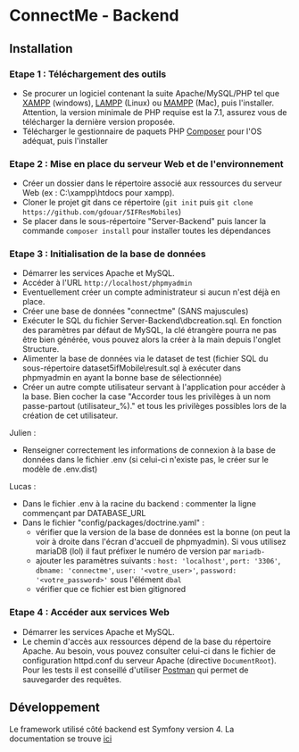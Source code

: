 
# ConnectMe - Backend #
##  Installation
### Etape 1 : Téléchargement des outils

- Se procurer un logiciel contenant la suite Apache/MySQL/PHP tel que [XAMPP](https://www.apachefriends.org/fr/index.html) (windows), [LAMPP](https://doc.ubuntu-fr.org/lamp) (Linux) ou [MAMPP](https://www.mamp.info/en/) (Mac), puis l'installer.  Attention, la version minimale de PHP requise est la 7.1, assurez vous de télécharger la dernière version proposée.
- Télécharger le gestionnaire de paquets PHP [Composer](https://getcomposer.org/) pour l'OS adéquat, puis l'installer

### Etape 2 : Mise en place du serveur Web et de l'environnement

- Créer un dossier dans le répertoire associé aux ressources du serveur Web (ex : C:\xampp\htdocs pour xampp). 
- Cloner le projet git dans ce répertoire (`git init` puis `git clone https://github.com/gdouar/5IFResMobiles`)
- Se placer dans le sous-répertoire "Server-Backend" puis lancer la commande `composer install` pour installer toutes les dépendances

### Etape 3 : Initialisation de la base de données
- Démarrer les services Apache et MySQL.  
- Accéder à l'URL  `http://localhost/phpmyadmin`
- Eventuellement créer un compte administrateur si aucun n'est déjà en place. 
- Créer une base de données "connectme" (SANS majuscules)
- Exécuter le SQL du fichier Server-Backend\dbcreation.sql. En fonction des paramètres par défaut de MySQL, la clé étrangère pourra ne pas être bien générée, vous pouvez alors la créer à la main depuis l'onglet Structure.
- Alimenter la base de données via le dataset de test (fichier SQL du sous-répertoire dataset5ifMobile\result.sql à exécuter dans phpmyadmin en ayant la bonne base de sélectionnée)
- Créer un autre compte utilisateur servant à l'application pour accéder à la base. Bien cocher la case "Accorder tous les privilèges à un nom passe-partout (utilisateur\_%)." et tous les privilèges possibles lors de la création de cet utilisateur.

Julien :
- Renseigner correctement les informations de connexion à la base de données dans le fichier .env (si celui-ci n'existe pas, le créer sur le modèle de .env.dist)

Lucas :
- Dans le fichier .env à la racine du backend : commenter la ligne commençant par DATABASE_URL
- Dans le fichier "config/packages/doctrine.yaml" : 
  - vérifier que la version de la base de données est la bonne (on peut la voir à droite dans l'écran d'accueil de phpmyadmin). Si vous utilisez mariaDB (lol) il faut préfixer le numéro de version par `mariadb-`
  - ajouter les paramètres suivants : `host: 'localhost'`, `port: '3306'`, `dbname: 'connectme'`, `user: '<votre_user>'`, `password: '<votre_password>'` sous l'élément `dbal`
  - vérifier que ce fichier est bien gitignored
### Etape 4 : Accéder aux services Web
- Démarrer les services Apache et MySQL.  
- Le chemin d'accès aux ressources dépend de la base du répertoire Apache. Au besoin, vous pouvez consulter celui-ci dans le fichier de configuration httpd.conf du serveur Apache (directive `DocumentRoot`). Pour les tests il est conseillé d'utiliser [Postman](https://www.getpostman.com/) qui permet de sauvegarder des requêtes.

##  Développement 
Le framework utilisé côté backend est Symfony version 4. La documentation se trouve [ici](https://symfony.com/doc/current/index.html#gsc.tab=0)
